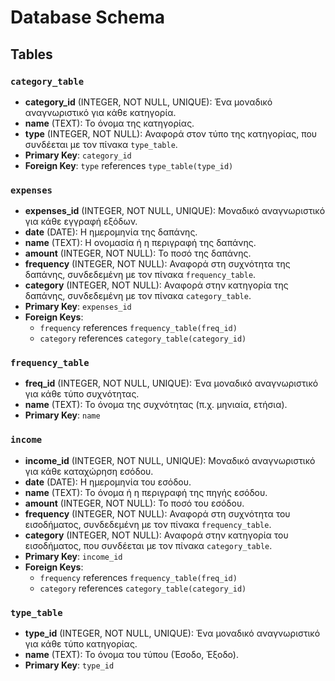 # Database Schema

## Tables

### `category_table`
- **category_id** (INTEGER, NOT NULL, UNIQUE): Ένα μοναδικό αναγνωριστικό για κάθε κατηγορία.
- **name** (TEXT): Το όνομα της κατηγορίας.
- **type** (INTEGER, NOT NULL): Αναφορά στον τύπο της κατηγορίας, που συνδέεται με τον πίνακα `type_table`.
- **Primary Key**: `category_id`
- **Foreign Key**: `type` references `type_table(type_id)`

### `expenses`
- **expenses_id** (INTEGER, NOT NULL, UNIQUE): Μοναδικό αναγνωριστικό για κάθε εγγραφή εξόδων.
- **date** (DATE): Η ημερομηνία της δαπάνης.
- **name** (TEXT): Η ονομασία ή η περιγραφή της δαπάνης.
- **amount** (INTEGER, NOT NULL): Το ποσό της δαπάνης.
- **frequency** (INTEGER, NOT NULL): Αναφορά στη συχνότητα της δαπάνης, συνδεδεμένη με τον πίνακα `frequency_table`.
- **category** (INTEGER, NOT NULL): Αναφορά στην κατηγορία της δαπάνης, συνδεδεμένη με τον πίνακα `category_table`.
- **Primary Key**: `expenses_id`
- **Foreign Keys**:
  - `frequency` references `frequency_table(freq_id)`
  - `category` references `category_table(category_id)`

### `frequency_table`
- **freq_id** (INTEGER, NOT NULL, UNIQUE): Ένα μοναδικό αναγνωριστικό για κάθε τύπο συχνότητας.
- **name** (TEXT): Το όνομα της συχνότητας (π.χ. μηνιαία, ετήσια).
- **Primary Key**: `name`

### `income`
- **income_id** (INTEGER, NOT NULL, UNIQUE): Μοναδικό αναγνωριστικό για κάθε καταχώρηση εσόδου.
- **date** (DATE): Η ημερομηνία του εσόδου.
- **name** (TEXT): Το όνομα ή η περιγραφή της πηγής εσόδου.
- **amount** (INTEGER, NOT NULL): Το ποσό του εσόδου.
- **frequency** (INTEGER, NOT NULL): Αναφορά στη συχνότητα του εισοδήματος, συνδεδεμένη με τον πίνακα `frequency_table`.
- **category** (INTEGER, NOT NULL): Αναφορά στην κατηγορία του εισοδήματος, που συνδέεται με τον πίνακα `category_table`.
- **Primary Key**: `income_id`
- **Foreign Keys**:
  - `frequency` references `frequency_table(freq_id)`
  - `category` references `category_table(category_id)`

### `type_table`
- **type_id** (INTEGER, NOT NULL, UNIQUE): Ένα μοναδικό αναγνωριστικό για κάθε τύπο κατηγορίας.
- **name** (TEXT): Το όνομα του τύπου (Έσοδο, Έξοδο).
- **Primary Key**: `type_id`